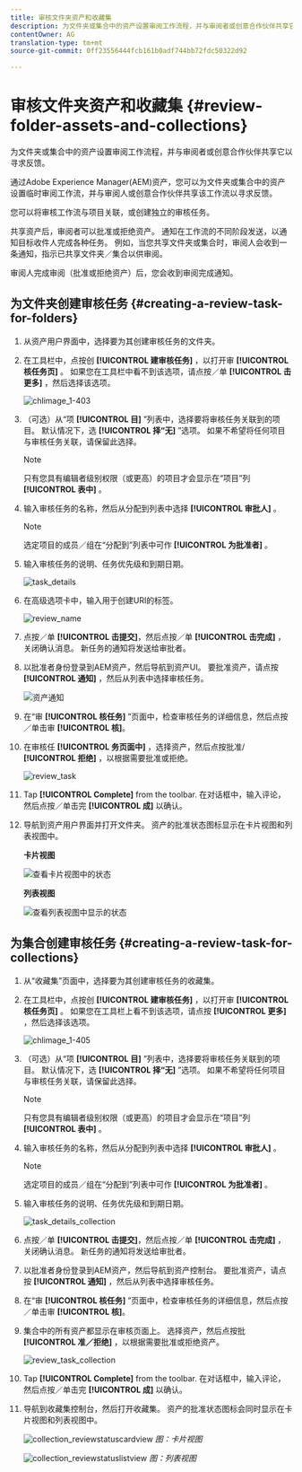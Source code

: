 ```yaml
---
title: 审核文件夹资产和收藏集
description: 为文件夹或集合中的资产设置审阅工作流程，并与审阅者或创意合作伙伴共享它以寻求反馈。
contentOwner: AG
translation-type: tm+mt
source-git-commit: 0ff23556444fcb161b0adf744bb72fdc50322d92

---
```



# 审核文件夹资产和收藏集 {#review-folder-assets-and-collections}

为文件夹或集合中的资产设置审阅工作流程，并与审阅者或创意合作伙伴共享它以寻求反馈。

通过Adobe Experience Manager(AEM)资产，您可以为文件夹或集合中的资产设置临时审阅工作流，并与审阅人或创意合作伙伴共享该工作流以寻求反馈。

您可以将审核工作流与项目关联，或创建独立的审核任务。

共享资产后，审阅者可以批准或拒绝资产。 通知在工作流的不同阶段发送，以通知目标收件人完成各种任务。 例如，当您共享文件夹或集合时，审阅人会收到一条通知，指示已共享文件夹／集合以供审阅。

审阅人完成审阅（批准或拒绝资产）后，您会收到审阅完成通知。

## 为文件夹创建审核任务 {#creating-a-review-task-for-folders}

1. 从资产用户界面中，选择要为其创建审核任务的文件夹。
1. 在工具栏中，点按创 **[!UICONTROL 建审核任务]** ，以打开审 **[!UICONTROL 核任务页]** 。 如果您在工具栏中看不到该选项，请点按／单 **[!UICONTROL 击更多]** ，然后选择该选项。

   ![chlimage_1-403](assets/chlimage_1-403.png)

1. （可选）从“项 **[!UICONTROL 目]** ”列表中，选择要将审核任务关联到的项目。 默认情况下，选 **[!UICONTROL 择“无]** ”选项。 如果不希望将任何项目与审核任务关联，请保留此选择。

   >[!NOTE]
   >
   >只有您具有编辑者级别权限（或更高）的项目才会显示在“项目”列 **[!UICONTROL 表中]** 。

1. 输入审核任务的名称，然后从分配到列表中选择 **[!UICONTROL 审批人]** 。

   >[!NOTE]
   >
   >选定项目的成员／组在“分配到”列表中可作 **[!UICONTROL 为批准者]** 。

1. 输入审核任务的说明、任务优先级和到期日期。

   ![task_details](assets/task_details.png)

1. 在高级选项卡中，输入用于创建URI的标签。

   ![review_name](assets/review_name.png)

1. 点按／单 **[!UICONTROL 击提交]**，然后点按／单 **[!UICONTROL 击完成]** ，关闭确认消息。 新任务的通知将发送给审批者。
1. 以批准者身份登录到AEM资产，然后导航到资产UI。 要批准资产，请点按 **[!UICONTROL 通知]** ，然后从列表中选择审核任务。

   ![资产通知](assets/aemAssetsNotification.png)

1. 在“审 **[!UICONTROL 核任务]** ”页面中，检查审核任务的详细信息，然后点按／单击审 **[!UICONTROL 核]**。
1. 在审核任 **[!UICONTROL 务页面中]** ，选择资产，然后点按批准/ **[!UICONTROL 拒绝]** ，以根据需要批准或拒绝。

   ![review_task](assets/review_task.png)

1. Tap **[!UICONTROL Complete]** from the toolbar. 在对话框中，输入评论，然后点按／单击完 **[!UICONTROL 成]** 以确认。
1. 导航到资产用户界面并打开文件夹。 资产的批准状态图标显示在卡片视图和列表视图中。

   **卡片视图**

   ![查看卡片视图中的状态](assets/chlimage_1-404.png)

   **列表视图**

   ![查看列表视图中显示的状态](assets/review_status_listview.png)

## 为集合创建审核任务 {#creating-a-review-task-for-collections}

1. 从“收藏集”页面中，选择要为其创建审核任务的收藏集。
1. 在工具栏中，点按创 **[!UICONTROL 建审核任务]** ，以打开审 **[!UICONTROL 核任务页]** 。 如果您在工具栏上看不到该选项，请点按 **[!UICONTROL 更多]** ，然后选择该选项。

   ![chlimage_1-405](assets/chlimage_1-405.png)

1. （可选）从“项 **[!UICONTROL 目]** ”列表中，选择要将审核任务关联到的项目。 默认情况下，选 **[!UICONTROL 择“无]** ”选项。 如果不希望将任何项目与审核任务关联，请保留此选择。

   >[!NOTE]
   >
   >只有您具有编辑者级别权限（或更高）的项目才会显示在“项目”列 **[!UICONTROL 表中]** 。

1. 输入审核任务的名称，然后从分配到列表中选择 **[!UICONTROL 审批人]** 。

   >[!NOTE]
   >
   >选定项目的成员／组在“分配到”列表中可作 **[!UICONTROL 为批准者]** 。

1. 输入审核任务的说明、任务优先级和到期日期。

   ![task_details_collection](assets/task_details-collection.png)

1. 点按／单 **[!UICONTROL 击提交]**，然后点按／单 **[!UICONTROL 击完成]** ，关闭确认消息。 新任务的通知将发送给审批者。
1. 以批准者身份登录到AEM资产，然后导航到资产控制台。 要批准资产，请点按 **[!UICONTROL 通知]** ，然后从列表中选择审核任务。
1. 在“审 **[!UICONTROL 核任务]** ”页面中，检查审核任务的详细信息，然后点按／单击审 **[!UICONTROL 核]**。
1. 集合中的所有资产都显示在审核页面上。 选择资产，然后点按批 **[!UICONTROL 准／拒绝]** ，以根据需要批准或拒绝资产。

   ![review_task_collection](assets/review_task_collection.png)

1. Tap **[!UICONTROL Complete]** from the toolbar. 在对话框中，输入评论，然后点按／单击完 **[!UICONTROL 成]** 以确认。
1. 导航到收藏集控制台，然后打开收藏集。 资产的批准状态图标会同时显示在卡片视图和列表视图中。

   ![collection_reviewstatuscardview](assets/collection_reviewstatuscardview.png)
   *图：卡片视图*

   ![collection_reviewstatuslistview](assets/collection_reviewstatuslistview.png)
   *图：列表视图*
